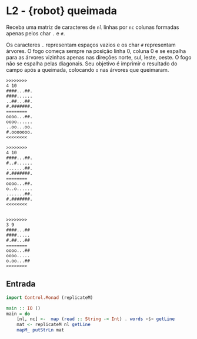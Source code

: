 # L2 - {robot} queimada 

Receba uma matriz de caracteres de `nl` linhas por `nc` colunas formadas apenas pelos char `.` e `#`.

Os caracteres `.` representam espaços vazios e os char `#` representam árvores. O fogo começa sempre na posição linha 0, coluna 0 e se espalha para as árvores vizinhas apenas nas direções norte, sul, leste, oeste. O fogo não se espalha pelas diagonais. Seu objetivo é imprimir o resultado do campo após a queimada, colocando `o` nas árvores que queimaram.

```
>>>>>>>>
4 10
####...##.
####......
..##...##.
#.#######.
========
oooo...##.
oooo......
..oo...oo.
#.ooooooo.
<<<<<<<<

>>>>>>>>
4 10
####...##.
#..#......
.......##.
#.#######.
========
oooo...##.
o..o......
.......##.
#.#######.
<<<<<<<<


>>>>>>>>
3 9
####...##
####.....
#.##...##
========
oooo...##
oooo.....
o.oo...##
<<<<<<<<
```


## Entrada


```hs
import Control.Monad (replicateM)

main :: IO ()
main = do
    [nl, nc] <-  map (read :: String -> Int) . words <$> getLine
    mat <- replicateM nl getLine
    mapM_ putStrLn mat 
```